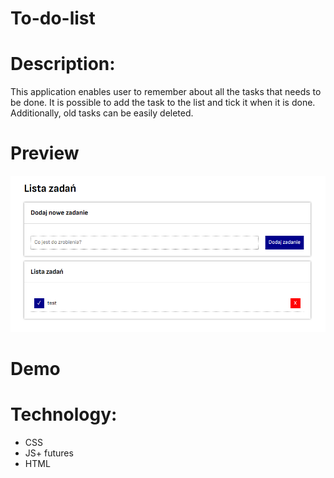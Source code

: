 # To-do-list

# Description:
This application enables user to remember about all the tasks that needs to be done. It is possible to add the task to the list and tick it when it is done. Additionally, old tasks can be easily deleted.

# Preview
![To-do-list](https://github.com/dorotaaa34/To-do-list/blob/master/images/to-do-list.png?raw=true)
# Demo

# Technology:
- CSS
- JS+ futures
- HTML

